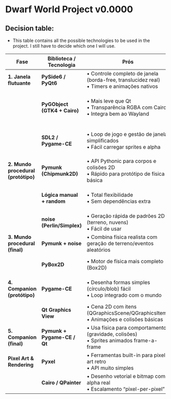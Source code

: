 # Dwarf World Project v0.0000

## Decision table:
- This table contains all the possible technologies to be used in the project. I still have to decide which one I will use.

| Fase                                | Biblioteca / Tecnologia      | Prós                                                                                          | Contras                                                                                              | Wayland (via XWayland)          |
| ----------------------------------- | ---------------------------- | --------------------------------------------------------------------------------------------- | ---------------------------------------------------------------------------------------------------- | ------------------------------- |
| **1. Janela flutuante**             | **PySide6 / PyQt6**          | • Controle completo de janela (borda-free, translucidez real)<br>• Timers e animações nativos | • Heavyweight (➕60 MB Qt)<br>• LGPL/commercial                                                       | Nativo Qt6 / XWayland           |
|                                     | **PyGObject (GTK4 + Cairo)** | • Mais leve que Qt<br>• Transparência RGBA com Cairo<br>• Integra bem ao Wayland              | • Precisa configurar visual RGBA manualmente<br>• Menos exemplos de animação “out-of-box”            | Nativo GTK4 / XWayland          |
|                                     | **SDL2 / Pygame-CE**         | • Loop de jogo e gestão de janela simplificados<br>• Fácil carregar sprites e alpha           | • Controle de janela limitado (flags SDL)<br>• Precisa `SDL_VIDEODRIVER=wayland` ou cair em XWayland | Wayland experimental / XWayland |
| **2. Mundo procedural (protótipo)** | **Pymunk (Chipmunk2D)**      | • API Pythonic para corpos e colisões 2D<br>• Rápido para protótipo de física básica          | • Talvez overkill se só usar poucos cálculos simples                                                 | Roda junto, independente de GUI |
|                                     | **Lógica manual + random**   | • Total flexibilidade<br>• Sem dependências extra                                             | • Código “do zero” exige mais tempo<br>• Sem colisões automáticas                                    | Independente                    |
|                                     | **noise (Perlin/Simplex)**   | • Geração rápida de padrões 2D (terreno, nuvens)<br>• Fácil de usar                           | • Só gera ruído — não há sistema de física ou entidades                                              | Independente                    |
| **3. Mundo procedural (final)**     | **Pymunk + noise**           | • Combina física realista com geração de terreno/eventos aleatórios                           | • Depende de duas libs — curva de aprendizado maior                                                  | Independente                    |
|                                     | **PyBox2D**                  | • Motor de física mais completo (Box2D)                                                       | • Bindings em C++ podem complicar instalação                                                         | Independente                    |
| **4. Companion (protótipo)**        | **Pygame-CE**                | • Desenha formas simples (círculo/blob) fácil<br>• Loop integrado com o mundo                 | • A integração janela+física precisa “colar” código manualmente                                      | Wayland experimental / XWayland |
|                                     | **Qt Graphics View**         | • Cena 2D com itens (QGraphicsScene/QGraphicsItem)<br>• Animações e colisões básicas          | • Mais complexo de aprender que Pygame                                                               | Nativo Qt6 / XWayland           |
| **5. Companion (final)**            | **Pymunk + Pygame-CE / Qt**  | • Usa física para comportamentos (gravidade, colisões)<br>• Sprites animados frame-a-frame    | • Integração completa exige bom gerenciamento de loop e sincronismo                                  | Conforme GUI escolhida          |
| **Pixel Art & Rendering**           | **Pyxel**                    | • Ferramentas built-in para pixel art retro<br>• API muito simples                            | • Resolução e paleta limitadas (16 cores)                                                            | XWayland                        |
|                                     | **Cairo / QPainter**         | • Desenho vetorial e bitmap com alpha real<br>• Escalamento “pixel-per-pixel”                 | • Mais código “baixo nível” para cada frame                                                          | Nativo (GTK4/Cairo ou Qt)       |
